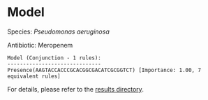 
# Model

Species: *Pseudomonas aeruginosa*

Antibiotic: Meropenem

```
Model (Conjunction - 1 rules):
------------------------------
Presence(AAGTACCACCCGCACGGCGACATCGCGGTCT) [Importance: 1.00, 7 equivalent rules]

```

For details, please refer to the [results directory](../../../../../results/scm_b/pseudomonas%20aeruginosa/meropenem/repeat_1/).

